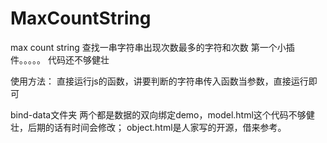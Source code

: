 # MaxCountString
max count string
查找一串字符串出现次数最多的字符和次数
第一个小插件。。。。。
代码还不够健壮

使用方法： 
  直接运行js的函数，讲要判断的字符串传入函数当参数，直接运行即可

bind-data文件夹
  两个都是数据的双向绑定demo，model.html这个代码不够健壮，后期的话有时间会修改；
  object.html是人家写的开源，借来参考。